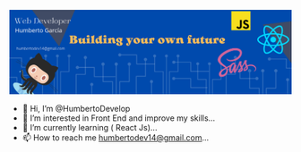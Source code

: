 ![myBanner](https://github.com/HumbertoDevelop/HumbertoDevelop/blob/main/20220220_185341_0000.png)
- 👋 Hi, I’m @HumbertoDevelop
- 👀 I’m interested in Front End and improve my skills...
- 🌱 I’m currently learning ( React Js)...
- 📫 How to reach me humbertodev14@gmail.com...


